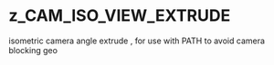 # z_CAM_ISO_VIEW_EXTRUDE

isometric camera angle extrude , for use with PATH to avoid camera blocking geo
